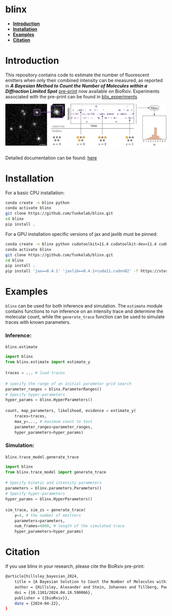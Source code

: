 blinx
==

- **[Introduction](#introduction)**
- **[Installation](#installation)**
- **[Examples](#examples)**
- **[Citation](#citation)**


# Introduction
This repository contains code to estimate the number of fluorescent emitters
when only their combined intensity can be measured, as reported in 
***A Bayesian Method to Count 
the Number of Molecules within a Diffraction Limited Spot***
[pre-print](https://www.biorxiv.org/content/10.1101/2024.04.18.590066v2) now available on BioRxiv.
Experiments associated with the pre-print can be found in [blix_experiments](https://github.com/funkelab/blinx_experiments)


<img src="imgs/overview.png" />

Detailed documentation can be found: [here](https://funkelab.github.io/blinx/)

# Installation
For a basic CPU installation:
```bash
conda create -n blinx python
conda activate blinx
git clone https://github.com/funkelab/blinx.git
cd blinx
pip install .
```

For a GPU installation specific versions of jax and jaxlib must be pinned: 
```bash
conda create -n blinx python cudatoolkit=11.4 cudatoolkit-dev=11.4 cudnn=8.2 -c conda-forge
conda activate blinx
git clone https://github.com/funkelab/blinx.git
cd blinx
pip install .
pip install 'jax==0.4.1' 'jaxlib==0.4.1+cuda11.cudnn82' -f https://storage.googleapis.com/jax-releases/jax_cuda_releases.html

```
# Examples
`blinx` can be used for both inference and simulation. The `estimate` module contains functions to run inference on an 
intensity trace and determine the molecular count, while the `generate_trace` function can be used to simulate traces 
with known parameters.
### Inference:

`blinx.estimate`
```python
import blinx
from blinx.estimate import estimate_y

traces = ... # load traces

# specify the range of an initial parameter grid search
parameter_ranges = blinx.ParameterRanges()
# Specify hyper-parameters
hyper_params = blinx.HyperParameters()

count, map_parameters, likelihood, evidence = estimate_y(
	traces=traces,
	max_y=..., # maximum count to test
	parameter_ranges=parameter_ranges,
	hyper_parameters=hyper_params)
```


### Simulation:

`blinx.trace_model.generate_trace`
```python
import blinx
from blinx.trace_model import generate_trace

# Specify kinetic and intensity parameters
parameters = blinx.parameters.Parameters()
# Specify hyper-parameters
hyper_params = blinx.HyperParameters()

sim_trace, sim_zs = generate_trace(
	y=4, # the number of emitters
	parameters=parameters,
	num_frames=4000, # length of the simulated trace
	hyper_parameters=hyper_params)

```

# Citation

If you use blinx in your research, please cite the BioRxiv pre-print:

```bash
@article{hillsley_bayesian_2024,
	title = {A Bayesian Solution to Count the Number of Molecules within a Diffraction Limited Spot},
	author = {Hillsley, Alexander and Stein, Johannes and Tillberg, Paul W. and Stern, David L. and Funke, Jan},
	doi = {10.1101/2024.04.18.590066},
	publisher = {{bioRxiv}},
	date = {2024-04-22},
}
```